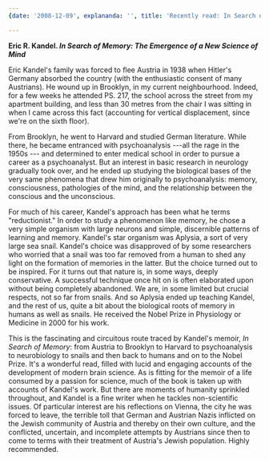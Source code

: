 ```yaml
---
{date: '2008-12-09', explananda: '', title: 'Recently read: In Search of Memory'}

---
```

<strong>Eric R. Kandel. <em>In Search of Memory: The Emergence of a New Science of Mind</em></strong>

Eric Kandel's family was forced to flee Austria in 1938 when Hitler's Germany absorbed the country (with the enthusiastic consent of many Austrians).  He wound up in Brooklyn, in my current neighbourhood.  Indeed, for a few weeks he attended PS. 217, the school across the street from my apartment building, and less than 30 metres from the chair I was sitting in when I came across this fact (accounting for vertical displacement, since we're on the sixth floor).  

From Brooklyn, he went to Harvard and studied German literature.  While there, he became entranced with psychoanalysis ---all the rage in the 1950s --- and determined to enter medical school in order to pursue a career as a psychoanalyst.  But an interest in basic research in neurology gradually took over, and he ended up studying the biological bases of the very same phenomena that drew him originally to psychoanalysis: memory, consciousness, pathologies of the mind, and the relationship between the conscious and the unconscious.  

For much of his career, Kandel's approach has been what he terms "reductionist."  In order to study a phenomenon like memory, he chose a very simple organism with large neurons and simple, discernible patterns of learning and memory.  Kandel's star organism was Aplysia, a sort of very large sea snail.  Kandel's choice was disapproved of by some researchers who worried that a snail was too far removed from a human to shed any light on the formation of memories in the latter.  But the choice turned out to be inspired.  For it turns out that nature is, in some ways, deeply conservative.  A successful technique once hit on is often elaborated upon without being completely abandoned.  We are, in some limited but crucial respects, not so far from snails.  And so Aplysia ended up teaching Kandel, and the rest of us, quite a bit about the biological roots of memory in humans as well as snails.  He received the Nobel Prize in Physiology or Medicine in 2000 for his work.

This is the fascinating and circuitous route traced by Kandel's memoir, <em>In Search of Memory</em>: from Austria to Brooklyn to Harvard to psychoanalysis to neurobiology to snails and then back to humans and on to the Nobel Prize.  It's a wonderful read, filled with lucid and engaging accounts of the development of modern brain science.  As is fitting for the memoir of a life consumed by a passion for science, much of the book is taken up with accounts of Kandel's work.  But there are moments of humanity sprinkled throughout, and Kandel is a fine writer when he tackles non-scientific issues.  Of particular interest are his reflections on Vienna, the city he was forced to leave, the terrible toll that German and Austrian Nazis inflicted on the Jewish community of Austria and thereby on their own culture, and the conflicted, uncertain, and incomplete attempts by Austrians since then to come to terms with their treatment of Austria's Jewish population.  Highly recommended.
